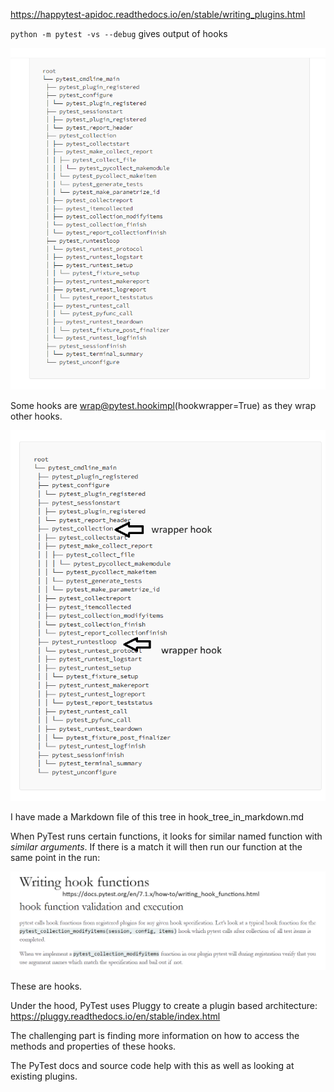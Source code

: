 
https://happytest-apidoc.readthedocs.io/en/stable/writing_plugins.html

`python -m pytest -vs --debug` gives output of hooks

![Examples](./images/02-hook-tree.png "PyTest Hooks")

Some hooks are wrap@pytest.hookimpl(hookwrapper=True) as they wrap other hooks.

![Examples](./images/03-hook-tree-with-wrappers.png "PyTest Hooks")

I have made a Markdown file of this tree in hook_tree_in_markdown.md

When PyTest runs certain functions, it looks for similar named function with *similar arguments*. If there is a match it will then run our function at the same point in the run:

![Examples](./images/04-hooks-docs.png "PyTest Hooks")

These are hooks.

Under the hood, PyTest uses Pluggy to create a plugin based architecture: <https://pluggy.readthedocs.io/en/stable/index.html>

The challenging part is finding more information on how to access the methods and properties of these hooks.

The PyTest docs and source code help with this as well as looking at existing plugins.